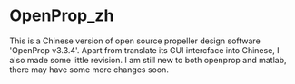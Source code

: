 # OpenProp_zh
 This is a Chinese version of open source propeller design software 'OpenProp v3.3.4'. Apart from translate its GUI intercface into Chinese, I also made some little revision. I am still new to both openprop and matlab, there may have some more changes soon. 
